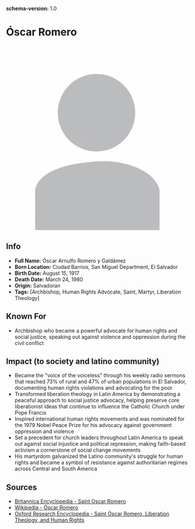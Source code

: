 **schema-version:** 1.0
# Óscar Romero

![image description](images/person-image-template.png)

## Info
- **Full Name:** Óscar Arnulfo Romero y Galdámez
- **Born Location:** Ciudad Barrios, San Miguel Department, El Salvador
- **Birth Date:** August 15, 1917
- **Death Date:** March 24, 1980
- **Origin:** Salvadoran  
- **Tags:** [Archbishop, Human Rights Advocate, Saint, Martyr, Liberation Theology]

## Known For
- Archbishop who became a powerful advocate for human rights and social justice, speaking out against violence and oppression during the civil conflict

## Impact (to society and latino community)
- Became the "voice of the voiceless" through his weekly radio sermons that reached 73% of rural and 47% of urban populations in El Salvador, documenting human rights violations and advocating for the poor
- Transformed liberation theology in Latin America by demonstrating a peaceful approach to social justice advocacy, helping preserve core liberationist ideas that continue to influence the Catholic Church under Pope Francis
- Inspired international human rights movements and was nominated for the 1979 Nobel Peace Prize for his advocacy against government oppression and violence
- Set a precedent for church leaders throughout Latin America to speak out against social injustice and political repression, making faith-based activism a cornerstone of social change movements
- His martyrdom galvanized the Latino community's struggle for human rights and became a symbol of resistance against authoritarian regimes across Central and South America

## Sources
- [Britannica Encyclopedia - Saint Oscar Romero](https://www.britannica.com/biography/Oscar-Arnulfo-Romero)
- [Wikipedia - Óscar Romero](https://en.wikipedia.org/wiki/Óscar_Romero)
- [Oxford Research Encyclopedia - Saint Óscar Romero, Liberation Theology, and Human Rights](https://oxfordre.com/latinamericanhistory/display/10.1093/acrefore/9780199366439.001.0001/acrefore-9780199366439-e-610)
